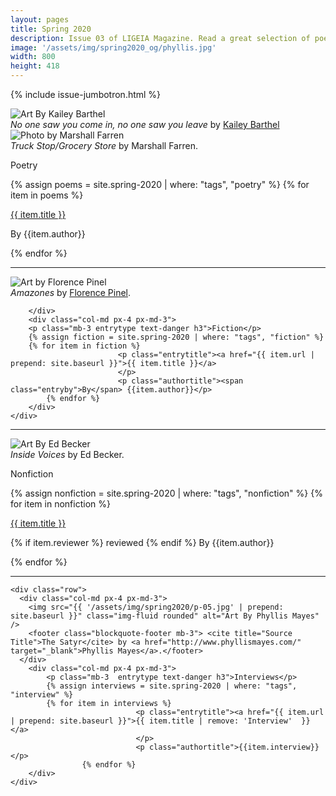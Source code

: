 ```yaml
---
layout: pages
title: Spring 2020
description: Issue 03 of LIGEIA Magazine. Read a great selection of poetry, fiction, nonfiction, and interviews.
image: '/assets/img/spring2020_og/phyllis.jpg'
width: 800
height: 418
---
```

{% include issue-jumbotron.html %}
<div class="container mt-4">

<div class="row">
	<div class="col-md px-4 px-md-3">
	<img src="{{ '/assets/img/spring2020/p-07.jpg' | prepend: site.baseurl }}"   class="img-fluid  rounded" alt="Art By Kailey Barthel" />
		<footer class="blockquote-footer mb-3"> <cite title="Source Title">No one saw you come in, no one saw you leave</cite> by <a href="https://www.kaileybarthel.com/" target="_blank">Kailey Barthel</a> </footer>
		<img src="{{ '/assets/img/spring2020/p-06.jpg' | prepend: site.baseurl }}" class="img-fluid rounded" alt="Photo by Marshall Farren"/>
		<footer class="blockquote-footer mb-3"> <cite title="Source Title">Truck Stop/Grocery Store</cite> by Marshall Farren.</footer>
	</div>
	<div class="col-md px-4 px-md-3">
	<p class="mb-3 entrytype text-danger h3">Poetry</p>
	{% assign poems = site.spring-2020 | where: "tags", "poetry" %}
	{% for item in poems %}
						<p class="entrytitle"><a href="{{ item.url | prepend: site.baseurl }}">{{ item.title }}</a>
						</p>
						<p class="authortitle"><span class="entryby">By</span> {{item.author}}</p>
	    {% endfor %}
	</div>
</div>
<hr />

<div class="row">
		<div class="col-md px-4 px-md-3">
		<img src="{{ '/assets/img/spring2020/p-09.jpg' | prepend: site.baseurl }}" class="img-fluid rounded" alt="Art by Florence Pinel"/>
		<footer class="blockquote-footer mb-3"> <cite title="Source Title">Amazones</cite> by <a href="https://florenceannerosepinel.jimdofree.com/" target="_blank">Florence Pinel</a>.</footer>

		</div>
		<div class="col-md px-4 px-md-3">
		<p class="mb-3 entrytype text-danger h3">Fiction</p>
		{% assign fiction = site.spring-2020 | where: "tags", "fiction" %}
		{% for item in fiction %}
							<p class="entrytitle"><a href="{{ item.url | prepend: site.baseurl }}">{{ item.title }}</a>
							</p>
							<p class="authortitle"><span class="entryby">By</span> {{item.author}}</p>
		    {% endfor %}
		</div>
	</div>
<hr />

  <div class="row">
    <div class="col-md px-4 px-md-3">
		<img src="{{ '/assets/img/spring2020/p-08.jpg' | prepend: site.baseurl }}"   class="img-fluid  rounded" alt="Art By Ed Becker" />
			<footer class="blockquote-footer mb-3"> <cite title="Source Title">Inside Voices</cite> by Ed Becker. </footer>
    </div>
		<div class="col-md px-4 px-md-3">
			<p class="mb-3  entrytype text-danger h3">Nonfiction</p>
			{% assign nonfiction = site.spring-2020 | where: "tags", "nonfiction" %}
			{% for item in nonfiction %}
								<p class="entrytitle"><a href="{{ item.url | prepend: site.baseurl }}">{{ item.title }}</a>
								</p>
								<p class="authortitle"><span class="entryby">{% if item.reviewer %} reviewed {% endif %} By</span> {{item.author}}</p>
					{% endfor %}
		</div>
  </div>
  <hr />

	<div class="row">
	  <div class="col-md px-4 px-md-3">
		<img src="{{ '/assets/img/spring2020/p-05.jpg' | prepend: site.baseurl }}" class="img-fluid rounded" alt="Art By Phyllis Mayes" />
		<footer class="blockquote-footer mb-3"> <cite title="Source Title">The Satyr</cite> by <a href="http://www.phyllismayes.com/" target="_blank">Phyllis Mayes</a>.</footer>
	  </div>
		<div class="col-md px-4 px-md-3">
			<p class="mb-3  entrytype text-danger h3">Interviews</p>
			{% assign interviews = site.spring-2020 | where: "tags", "interview" %}
			{% for item in interviews %}
								<p class="entrytitle"><a href="{{ item.url | prepend: site.baseurl }}">{{ item.title | remove: 'Interview'  }}</a>
								</p>
								<p class="authortitle">{{item.interview}}</p>
					{% endfor %}
		</div>
	</div>
</div>

